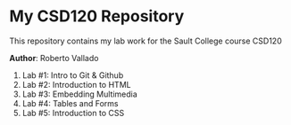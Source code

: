 # My CSD120 Repository

This repository contains my lab work for the Sault College course CSD120

**Author**: Roberto Vallado

1. Lab #1: Intro to Git & Github
2. Lab #2: Introduction to HTML
3. Lab #3: Embedding Multimedia
4. Lab #4: Tables and Forms
5. Lab #5: Introduction to CSS